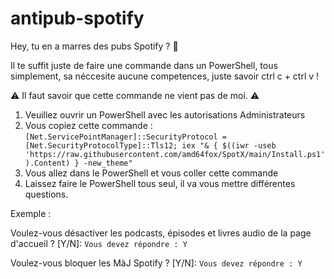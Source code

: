 # antipub-spotify

Hey, tu en a marres des pubs Spotify ? 👋

Il te suffit juste de faire une commande dans un PowerShell, tous simplement, sa néccesite aucune competences, juste savoir ctrl c + ctrl v !

⚠ Il faut savoir que cette commande ne vient pas de moi. ⚠

1. Veuillez ouvrir un PowerShell avec les autorisations Administrateurs
2. Vous copiez cette commande : ```[Net.ServicePointManager]::SecurityProtocol = [Net.SecurityProtocolType]::Tls12; iex "& { $((iwr -useb 'https://raw.githubusercontent.com/amd64fox/SpotX/main/Install.ps1').Content) } -new_theme"```
3. Vous allez dans le PowerShell et vous coller cette commande
4. Laissez faire le PowerShell tous seul, il va vous mettre différentes questions.

Exemple : 

Voulez-vous désactiver les podcasts, épisodes et livres audio de la page d'accueil ? [Y/N]: 
```Vous devez répondre : Y```

Voulez-vous bloquer les MàJ Spotify ? [Y/N]:
```Vous devez répondre : Y```
